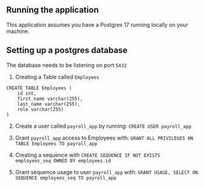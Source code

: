 ## Running the application

This application assumes you have a Postgres 17 running locally on your machine.

## Setting up a postgres database

The database needs to be listening on port `5432`

1. Creating a Table called `Employees`
```
CREATE TABLE Employees (
	id int,
	first_name varchar(255),
	last_name varchar(255),
	role varchar(255)
)
```
2. Create a user called `payroll_app` by running:
`CREATE USER payroll_app`

3. Grant `payroll_app` access to Employees with:
`GRANT ALL PRIVILEGES ON TABLE Employees TO payroll_app`

4. Creating a sequence with
`CREATE SEQUENCE IF NOT EXISTS employees_seq OWNED BY employees.id`

5. Grant sequence usage to user `payroll_app` with:
`GRANT USAGE, SELECT ON SEQUENCE employees_seq TO payroll_app`
